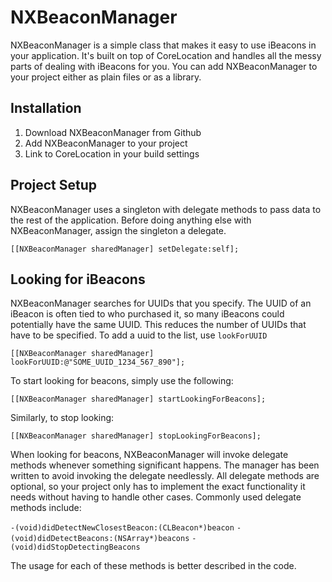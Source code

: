 # NXBeaconManager
NXBeaconManager is a simple class that makes it easy to use iBeacons in your application. It's built on top of CoreLocation and handles all the messy parts of dealing with iBeacons for you. You can add NXBeaconManager to your project either as plain files or as a library.

## Installation
1. Download NXBeaconManager from Github
2. Add NXBeaconManager to your project
3. Link to CoreLocation in your build settings

## Project Setup
NXBeaconManager uses a singleton with delegate methods to pass data to the rest of the application. Before doing anything else with NXBeaconManager, assign the singleton a delegate.

`[[NXBeaconManager sharedManager] setDelegate:self];`

## Looking for iBeacons
NXBeaconManager searches for UUIDs that you specify. The UUID of an iBeacon is often tied to who purchased it, so many iBeacons could potentially have the same UUID. This reduces the number of UUIDs that have to be specified. To add a uuid to the list, use `lookForUUID`

`[[NXBeaconManager sharedManager] lookForUUID:@"SOME_UUID_1234_567_890"];`

To start looking for beacons, simply use the following:

`[[NXBeaconManager sharedManager] startLookingForBeacons];`

Similarly, to stop looking:

`[[NXBeaconManager sharedManager] stopLookingForBeacons];`

When looking for beacons, NXBeaconManager will invoke delegate methods whenever something significant happens. The manager has been written to avoid invoking the delegate needlessly. All delegate methods are optional, so your project only has to implement the exact functionality it needs without having to handle other cases. Commonly used delegate methods include:

`-(void)didDetectNewClosestBeacon:(CLBeacon*)beacon`
`-(void)didDetectBeacons:(NSArray*)beacons`
`-(void)didStopDetectingBeacons`

The usage for each of these methods is better described in the code.
